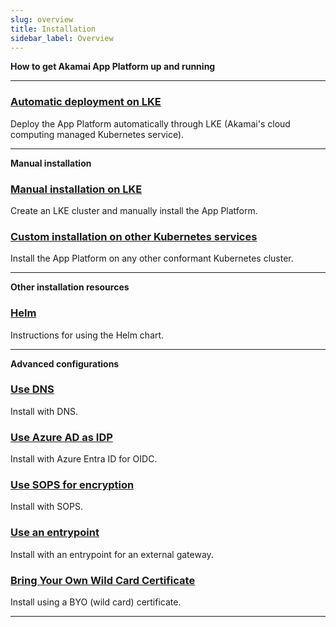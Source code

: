 ```yaml
---
slug: overview
title: Installation
sidebar_label: Overview
---
```


**How to get Akamai App Platform up and running**

---

### [Automatic deployment on LKE](akamai-connected-cloud.md)

Deploy the App Platform automatically through LKE (Akamai's cloud computing managed Kubernetes service).

---

**Manual installation**

### [Manual installation on LKE](linode.md)

Create an LKE cluster and manually install the App Platform.

### [Custom installation on other Kubernetes services](custom.md)

Install the App Platform on any other conformant Kubernetes cluster.

---

**Other installation resources**

### [Helm](helm.md)

Instructions for using the Helm chart.

---

**Advanced configurations**

### [Use DNS](dns.md)

Install with DNS.

### [Use Azure AD as IDP](oidc.md)

Install with Azure Entra ID for OIDC.

### [Use SOPS for encryption](sops.md)

Install with SOPS.

### [Use an entrypoint](entrypoint.md)

Install with an entrypoint for an external gateway.

### [Bring Your Own Wild Card Certificate](byo-wildcard.md)

Install using a BYO (wild card) certificate.

---
